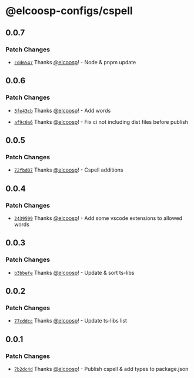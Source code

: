 # @elcoosp-configs/cspell

## 0.0.7

### Patch Changes

- [`cdd6547`](https://github.com/elcoosp/elcoosp-configs/commit/cdd6547be1d49ffb19dedb355f75fd661cd51cde) Thanks [@elcoosp](https://github.com/elcoosp)! - Node & pnpm update

## 0.0.6

### Patch Changes

- [`3fe43cb`](https://github.com/elcoosp/elcoosp-configs/commit/3fe43cbc793c27bc930301d2165e24c2c68d5ff9) Thanks [@elcoosp](https://github.com/elcoosp)! - Add words

- [`af9c0a6`](https://github.com/elcoosp/elcoosp-configs/commit/af9c0a6383483778fc0127fec831d6393720b786) Thanks [@elcoosp](https://github.com/elcoosp)! - Fix ci not including dist files before publish

## 0.0.5

### Patch Changes

- [`72fbd07`](https://github.com/elcoosp/elcoosp-configs/commit/72fbd07da2009c8f3fe298b1b13dc36143f22a43) Thanks [@elcoosp](https://github.com/elcoosp)! - Cspell additions

## 0.0.4

### Patch Changes

- [`2439599`](https://github.com/elcoosp/elcoosp-configs/commit/2439599ef9ce1edb94e6529dae51120af74c2a82) Thanks [@elcoosp](https://github.com/elcoosp)! - Add some vscode extensions to allowed words

## 0.0.3

### Patch Changes

- [`b3bbefe`](https://github.com/elcoosp/elcoosp-configs/commit/b3bbefe19d103865071d8b1bdf74a69b5d962582) Thanks [@elcoosp](https://github.com/elcoosp)! - Update & sort ts-libs

## 0.0.2

### Patch Changes

- [`77cddcc`](https://github.com/elcoosp/elcoosp-configs/commit/77cddccd52f623486c452d138072a688762bbfdf) Thanks [@elcoosp](https://github.com/elcoosp)! - Update ts-libs list

## 0.0.1

### Patch Changes

- [`7b2dc4d`](https://github.com/elcoosp/elcoosp-configs/commit/7b2dc4dd78eafafe3f7507036d6c938f02cd0eec) Thanks [@elcoosp](https://github.com/elcoosp)! - Publish cspell & add types to package.json
